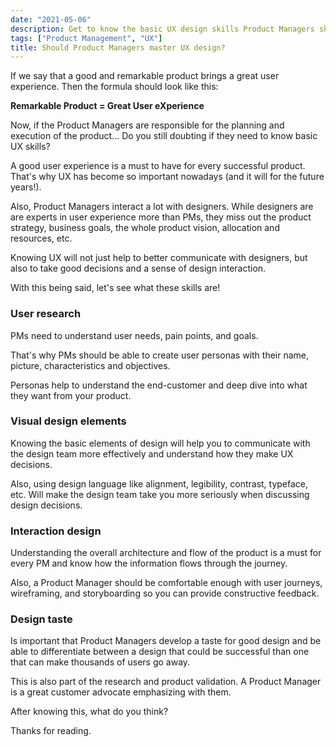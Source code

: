 ```yaml
---
date: "2021-05-06"
description: Get to know the basic UX design skills Product Managers should have 
tags: ["Product Management", "UX"]
title: Should Product Managers master UX design?
---
```


If we say that a good and remarkable product brings a great user experience. Then the formula should look like this:


**Remarkable Product = Great User eXperience**


Now, if the Product Managers are responsible for the planning and execution of the product... Do you still doubting if they need to know basic UX skills?

A good user experience is a must to have for every successful product. That's why UX has become so important nowadays (and it will for the future years!).

Also, Product Managers interact a lot with designers. While designers are are experts in user experience more than PMs, they miss out the product strategy, business goals, the whole product vision, allocation and resources, etc.

Knowing UX will not just help to better communicate with designers, but also to take good decisions and a sense of design interaction.

With this being said, let's see what these skills are!

### User research

PMs need to understand user needs, pain points, and goals. 

That's why PMs should be able to create user personas with their name, picture, characteristics and objectives.

Personas help to understand the end-customer and deep dive into what they want from your product.

### Visual design elements

Knowing the basic elements of design will help you to communicate with the design team more effectively and understand how they make UX decisions. 

Also, using design language like alignment, legibility, contrast, typeface, etc. Will make the design team take you more seriously when discussing design decisions.

### Interaction design

Understanding the overall architecture and flow of the product is a must for every PM and know how the information flows through the journey.

Also, a Product Manager should be comfortable enough with user journeys, wireframing, and storyboarding so you can provide constructive feedback.

### Design taste

Is important that Product Managers develop a taste for good design and be able to differentiate between a design that could be successful than one that can make thousands of users go away. 

This is also part of the research and product validation. A Product Manager is a great customer advocate emphasizing with them.

After knowing this, what do you think?

Thanks for reading.
